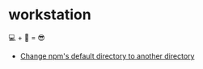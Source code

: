 # workstation
💻 + 💅 = 😎


- [Change npm's default directory to another directory](https://docs.npmjs.com/getting-started/fixing-npm-permissions)